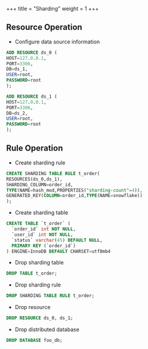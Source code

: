 +++
title = "Sharding"
weight = 1
+++

## Resource Operation

- Configure data source information

```sql
ADD RESOURCE ds_0 (
HOST=127.0.0.1,
PORT=3306,
DB=ds_1,
USER=root,
PASSWORD=root
);

ADD RESOURCE ds_1 (
HOST=127.0.0.1,
PORT=3306,
DB=ds_2,
USER=root,
PASSWORD=root
);
```

## Rule Operation

- Create sharding rule

```sql
CREATE SHARDING TABLE RULE t_order(
RESOURCES(ds_0,ds_1),
SHARDING_COLUMN=order_id,
TYPE(NAME=hash_mod,PROPERTIES("sharding-count"=4)),
GENERATED_KEY(COLUMN=order_id,TYPE(NAME=snowflake))
);
```

- Create sharding table

```sql
CREATE TABLE `t_order` (
  `order_id` int NOT NULL,
  `user_id` int NOT NULL,
  `status` varchar(45) DEFAULT NULL,
  PRIMARY KEY (`order_id`)
) ENGINE=InnoDB DEFAULT CHARSET=utf8mb4
```

- Drop sharding table

```sql
DROP TABLE t_order;
```

- Drop sharding rule

```sql
DROP SHARDING TABLE RULE t_order;
```

- Drop resource

```sql
DROP RESOURCE ds_0, ds_1;
```

- Drop distributed database

```sql
DROP DATABASE foo_db;
```
